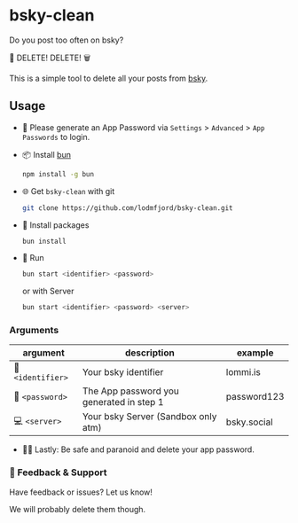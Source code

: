 # bsky-clean

Do you post too often on bsky? 

🚫 DELETE! DELETE! 🗑️

This is a simple tool to delete all your posts from [bsky](https://www.bsky.io).

## Usage

-  🔑 Please generate an App Password via ``Settings`` > ``Advanced`` > ``App Passwords`` to login.

- 📦 Install [bun](https://bun.sh/docs/installation)
    ```bash
    npm install -g bun
    ```

- 🌐 Get `bsky-clean` with git

    ```bash
    git clone https://github.com/lodmfjord/bsky-clean.git
    ```

-  🔧 Install packages

    ```bash
    bun install
    ```

-  🚀 Run 

    ```bash
    bun start <identifier> <password>
    ```
    or with Server
    ```bash
    bun start <identifier> <password> <server>
    ```

### Arguments

|argument|description|example|
|--|--|--|
|🔗 ``<identifier>``| Your bsky identifier | lommi.is|
|🔑 ``<password>``| The App password you generated in step 1 | password123|
|💻 ``<server>``| Your bsky Server (Sandbox only atm)| bsky.social|

- 🕵️‍♂️ Lastly: Be safe and paranoid and delete your app password.

### 📣 Feedback & Support

Have feedback or issues? Let us know!

We will probably delete them though.
